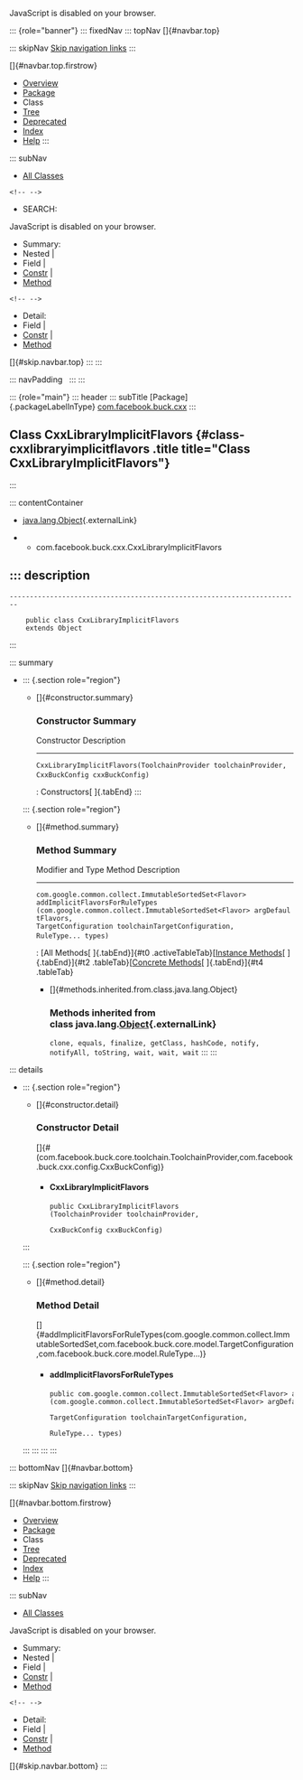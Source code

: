 <div>

JavaScript is disabled on your browser.

</div>

::: {role="banner"}
::: fixedNav
::: topNav
[]{#navbar.top}

::: skipNav
[Skip navigation links](#skip.navbar.top "Skip navigation links")
:::

[]{#navbar.top.firstrow}

-   [Overview](../../../../index.html)
-   [Package](package-summary.html)
-   Class
-   [Tree](package-tree.html)
-   [Deprecated](../../../../deprecated-list.html)
-   [Index](../../../../index-all.html)
-   [Help](../../../../help-doc.html)
:::

::: subNav
-   [All Classes](../../../../allclasses.html)

```{=html}
<!-- -->
```
-   SEARCH:

<div>

<div>

JavaScript is disabled on your browser.

</div>

</div>

<div>

-   Summary: 
-   Nested \| 
-   Field \| 
-   [Constr](#constructor.summary) \| 
-   [Method](#method.summary)

```{=html}
<!-- -->
```
-   Detail: 
-   Field \| 
-   [Constr](#constructor.detail) \| 
-   [Method](#method.detail)

</div>

[]{#skip.navbar.top}
:::
:::

::: navPadding
 
:::
:::

::: {role="main"}
::: header
::: subTitle
[Package]{.packageLabelInType} [com.facebook.buck.cxx](package-summary.html)
:::

## Class CxxLibraryImplicitFlavors {#class-cxxlibraryimplicitflavors .title title="Class CxxLibraryImplicitFlavors"}
:::

::: contentContainer
-   [java.lang.Object](http://docs.oracle.com/javase/7/docs/api/java/lang/Object.html?is-external=true "class or interface in java.lang"){.externalLink}

-   -   com.facebook.buck.cxx.CxxLibraryImplicitFlavors

::: description
-   

    ------------------------------------------------------------------------

        public class CxxLibraryImplicitFlavors
        extends Object
:::

::: summary
-   ::: {.section role="region"}
    -   []{#constructor.summary}

        ### Constructor Summary

          Constructor                                                                                                              Description
          ------------------------------------------------------------------------------------------------------------------------ -------------
          `CxxLibraryImplicitFlavors​(ToolchainProvider toolchainProvider,                          CxxBuckConfig cxxBuckConfig)`    

          : Constructors[ ]{.tabEnd}
    :::

    ::: {.section role="region"}
    -   []{#method.summary}

        ### Method Summary

          Modifier and Type                                        Method                                                                                                                                                                                                                                      Description
          -------------------------------------------------------- ------------------------------------------------------------------------------------------------------------------------------------------------------------------------------------------------------------------------------------------- -------------
          `com.google.common.collect.ImmutableSortedSet<Flavor>`   `addImplicitFlavorsForRuleTypes​(com.google.common.collect.ImmutableSortedSet<Flavor> argDefaultFlavors,                               TargetConfiguration toolchainTargetConfiguration,                               RuleType... types)`    

          : [All Methods[ ]{.tabEnd}]{#t0 .activeTableTab}[[Instance
          Methods](javascript:show(2);)[ ]{.tabEnd}]{#t2
          .tableTab}[[Concrete
          Methods](javascript:show(8);)[ ]{.tabEnd}]{#t4 .tableTab}

        -   []{#methods.inherited.from.class.java.lang.Object}

            ### Methods inherited from class java.lang.[Object](http://docs.oracle.com/javase/7/docs/api/java/lang/Object.html?is-external=true "class or interface in java.lang"){.externalLink}

            `clone, equals, finalize, getClass, hashCode, notify, notifyAll, toString, wait, wait, wait`
    :::
:::

::: details
-   ::: {.section role="region"}
    -   []{#constructor.detail}

        ### Constructor Detail

        []{#<init>(com.facebook.buck.core.toolchain.ToolchainProvider,com.facebook.buck.cxx.config.CxxBuckConfig)}

        -   #### CxxLibraryImplicitFlavors

                public CxxLibraryImplicitFlavors​(ToolchainProvider toolchainProvider,
                                                 CxxBuckConfig cxxBuckConfig)
    :::

    ::: {.section role="region"}
    -   []{#method.detail}

        ### Method Detail

        []{#addImplicitFlavorsForRuleTypes(com.google.common.collect.ImmutableSortedSet,com.facebook.buck.core.model.TargetConfiguration,com.facebook.buck.core.model.RuleType...)}

        -   #### addImplicitFlavorsForRuleTypes

            ``` methodSignature
            public com.google.common.collect.ImmutableSortedSet<Flavor> addImplicitFlavorsForRuleTypes​(com.google.common.collect.ImmutableSortedSet<Flavor> argDefaultFlavors,
                                                                                                       TargetConfiguration toolchainTargetConfiguration,
                                                                                                       RuleType... types)
            ```
    :::
:::
:::
:::

::: bottomNav
[]{#navbar.bottom}

::: skipNav
[Skip navigation links](#skip.navbar.bottom "Skip navigation links")
:::

[]{#navbar.bottom.firstrow}

-   [Overview](../../../../index.html)
-   [Package](package-summary.html)
-   Class
-   [Tree](package-tree.html)
-   [Deprecated](../../../../deprecated-list.html)
-   [Index](../../../../index-all.html)
-   [Help](../../../../help-doc.html)
:::

::: subNav
-   [All Classes](../../../../allclasses.html)

<div>

<div>

JavaScript is disabled on your browser.

</div>

</div>

<div>

-   Summary: 
-   Nested \| 
-   Field \| 
-   [Constr](#constructor.summary) \| 
-   [Method](#method.summary)

```{=html}
<!-- -->
```
-   Detail: 
-   Field \| 
-   [Constr](#constructor.detail) \| 
-   [Method](#method.detail)

</div>

[]{#skip.navbar.bottom}
:::
